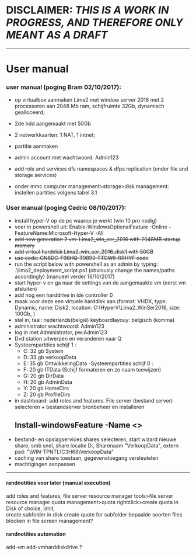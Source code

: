 # DISCLAIMER: _THIS IS A WORK IN PROGRESS, AND THEREFORE ONLY MEANT AS A DRAFT_

***


# User manual

### user manual (poging Bram 02/10/2017):

- op virtualbox aanmaken Lima2 met window server 2016 met 2 processoren aan 2048 Mb ram, schijfruimte 32Gb, dynamisch gealloceerd;
- 2de hdd aangemaakt met 50Gb
- 2 netwerkkaarten: 1 NAT, 1 intnet;

- partitie aanmaken

- admin account met wachtwoord: Admin123

- add role and services dfs namespaces & dfps replication (onder file and storage services)
- onder mmc computer management>storage>disk management: instellen partities volgens tabel 3.1

### User manual (poging Cedric 08/10/2017):

- install hyper-V op de pc waarop je werkt (win 10 pro nodig)
- voer in powershell uit: Enable-WindowsOptionalFeature -Online -FeatureName:Microsoft-Hyper-V -All
- ~~add new generation 2 vm: Lima2_win_ser_2016 with 2048MB startup memory~~
- ~~add virtual harddisk Lima2_win_ser_2016_disk1 with 50GB~~
- ~~use code: GN8DC-F98HQ-T9893-TTGW6-RRHYF code~~
- run the script below with powershell as an admin by typing: .\lima2_deployment_script.ps1 (obviously change the names/paths accordingly)
(manueel verder 16/10/2017)
- start hyper-v en ga naar de settings van de aangemaakte vm (eerst vm afsluiten)
- add nog een harddrive in ide controller 0
- maak voor deze een virtuele harddisk aan (format: VHDX, type: Dynamic, name: Disk2, location: C:\HyperV\Lima2_WinSer2016\, size: 100Gb, )  
- stel in, taal: nederlands(belgiê) keyboardlayouy: belgisch (komma)
- administrator wachtwoord: Admin123
- log in met Administrator, pw:Admin123 
- Dvd station uitwerpen en veranderen naar Q
- Systeempartities schijf 1 : 
	- C: 32 gb System 
	- D: 33 gb verkoopData
	- E: 35 gb OntwikkelingData
-Systeempartities schijf 0 : 
	- F: 20 gb ITData  (Schijf formateren en zo naam toewijzen)
	- G: 20 gb DirData 
	- H: 20 gb AdminData
	- Y: 20 gb HomeDirs
	- Z: 20 gb ProfileDirs
- in dashboard: add roles and features. File server (bestand server) selecteren + bestandserver bronbeheer en installeren
  ## Install-windowsFeature -Name <>
- bestand- en opslagservices shares selecteren, start wizard nieuwe share, smb snel, share locatie D:, Sharenaam "VerkoopData", extern pad: "\\WIN-TPNTL1C3H68\VerkoopData"
- caching van share toestaan, gegevenstoegang versleutelen 
- machtigingen aanpassen
       
***


#### randnotities voor later (manual execution) 

add roles and features, file server resource manager
tools>file server resource manager
quota management>quota
rightclick>create quota in Disk of choice, limit,   
create subfolder in disk
create quote for subfolder
bepaalde soorten files blocken in file screen management?

#### randnotities automation
add-*vm*
add-vmharddiskdrive ?
